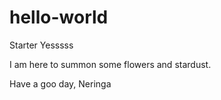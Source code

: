 # hello-world
Starter
Yesssss

I am here to summon some flowers and stardust.

Have a goo day, Neringa
